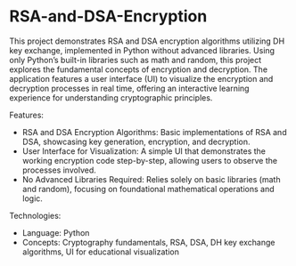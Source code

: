 ﻿# RSA-and-DSA-Encryption
This project demonstrates RSA and DSA encryption algorithms utilizing DH key exchange, implemented in Python without advanced libraries. Using only Python’s built-in libraries such as math and random, this project explores the fundamental concepts of encryption and decryption. The application features a user interface (UI) to visualize the encryption and decryption processes in real time, offering an interactive learning experience for understanding cryptographic principles.

Features:
  - RSA and DSA Encryption Algorithms: Basic implementations of RSA and DSA, showcasing key generation, encryption, and decryption.
  - User Interface for Visualization: A simple UI that demonstrates the working encryption code step-by-step, allowing users to observe the processes involved.
  - No Advanced Libraries Required: Relies solely on basic libraries (math and random), focusing on foundational mathematical operations and logic.

Technologies:
  - Language: Python
  - Concepts: Cryptography fundamentals, RSA, DSA, DH key exchange algorithms, UI for educational visualization
